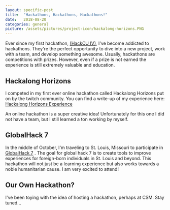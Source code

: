 ```yaml
---
layout: specific-post
title:  "Hackathons, Hackathons, Hackathons!"
date:   2018-08-20
categories: general
picture: /assets/pictures/project-icon/hackalong-horizons.PNG
---
```

Ever since my first hackathon, <a href="http://zachnahman.com/projects/hackcu-labor-log/" target="blank">(HackCU IV)</a>, I've become addicted to hackathons. They're the perfect opportunity to dive into a new project, work with a team, and develop something awesome. Usually, hackathons are competitions with prizes. However, even if a prize is not earned the experience is still extremely valuable and education.

## Hackalong Horizons
I competed in my first ever online hackathon called Hackalong Horizons put on by the twitch community. You can find a write-up of my experience here: <a href="http://zachnahman.com/projects/hackalonghorizons/" target="blank">Hackalong Horizons Experience</a>

An online hackathon is a super creative idea! Unfortunately for this one I did not have a team, but I still learned a ton working by myself.

## GlobalHack 7
In the middle of October, I'm traveling to St. Louis, Missouri to participate in <a href="https://globalhack.org/globalhack7/" target="blank">GlobalHack 7</a> . The goal for global hack 7 is to create tools to improve experiences for foreign-born individuals in St. Louis and beyond. This hackathon will not just be a learning experience but also works towards a noble humanitarian cause. I am very excited to attend!

## Our Own Hackathon?
I've been toying with the idea of hosting a hackathon, perhaps at CSM. Stay tuned...
